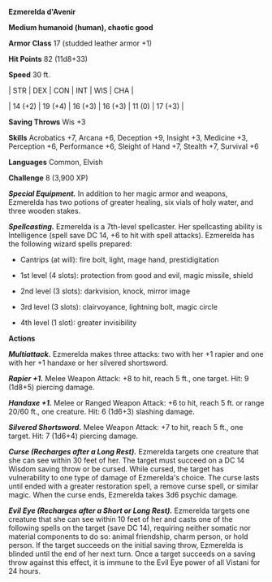 **Ezmerelda d'Avenir**

**Medium humanoid (human), chaotic good**

**Armor Class** 17 (studded leather armor +1)

**Hit Points** 82 (11d8+33)

**Speed** 30 ft.

|   STR   |   DEX   |   CON   |   INT   |   WIS   |   CHA   |
  
| 14 (+2) | 19 (+4) | 16 (+3) | 16 (+3) | 11 (0) | 17 (+3) |

**Saving Throws** Wis +3

**Skills** Acrobatics +7, Arcana +6, Deception +9, Insight +3, Medicine +3, Perception +6, Performance +6, Sleight of Hand +7, Stealth +7, Survival +6

**Languages** Common, Elvish

**Challenge** 8 (3,900 XP)

***Special Equipment.*** In addition to her magic armor and weapons, Ezmerelda has two potions of greater healing, six vials of holy water, and three wooden stakes.

***Spellcasting.*** Ezmerelda is a 7th-level spellcaster. Her spellcasting ability is Intelligence (spell save DC 14, +6 to hit with spell attacks). Ezmerelda has the following wizard spells prepared:

* Cantrips (at will): fire bolt, light, mage hand, prestidigitation

* 1st level (4 slots): protection from good and evil, magic missile, shield

* 2nd level (3 slots): darkvision, knock, mirror image

* 3rd level (3 slots): clairvoyance, lightning bolt, magic circle

* 4th level (1 slot): greater invisibility

**Actions**

***Multiattack.*** Ezmerelda makes three attacks: two with her +1 rapier and one with her +1 handaxe or her silvered shortsword.

***Rapier +1.*** Melee Weapon Attack: +8 to hit, reach 5 ft., one target. Hit: 9 (1d8+5) piercing damage.

***Handaxe +1.*** Melee or Ranged Weapon Attack: +6 to hit, reach 5 ft. or range 20/60 ft., one creature. Hit: 6 (1d6+3) slashing damage.

***Silvered Shortsword.*** Melee Weapon Attack: +7 to hit, reach 5 ft., one target. Hit: 7 (1d6+4) piercing damage.

***Curse (Recharges after a Long Rest).*** Ezmerelda targets one creature that she can see within 30 feet of her. The target must succeed on a DC 14 Wisdom saving throw or be cursed. While cursed, the target has vulnerability to one type of damage of Ezmerelda's choice. The curse lasts until ended with a greater restoration spell, a remove curse spell, or similar magic. When the curse ends, Ezmerelda takes 3d6 psychic damage.

***Evil Eye (Recharges after a Short or Long Rest).*** Ezmerelda targets one creature that she can see within 10 feet of her and casts one of the following spells on the target (save DC 14), requiring neither somatic nor material components to do so: animal friendship, charm person, or hold person. If the target succeeds on the initial saving throw, Ezmerelda is blinded until the end of her next turn. Once a target succeeds on a saving throw against this effect, it is immune to the Evil Eye power of all Vistani for 24 hours.

